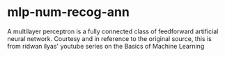 # mlp-num-recog-ann
A multilayer perceptron is a fully connected class of feedforward artificial neural network. Courtesy and in reference to the original source, this is from ridwan ilyas' youtube series on the Basics of Machine Learning

